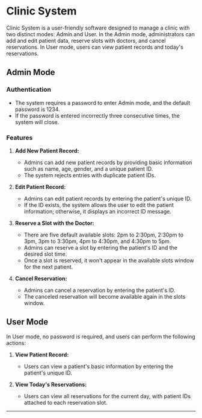 # Clinic System

Clinic System is a user-friendly software designed to manage a clinic with two distinct modes: Admin and User. In the Admin mode, administrators can add and edit patient data, reserve slots with doctors, and cancel reservations. In User mode, users can view patient records and today's reservations.

## Admin Mode

### Authentication
- The system requires a password to enter Admin mode, and the default password is 1234.
- If the password is entered incorrectly three consecutive times, the system will close.

### Features
1. **Add New Patient Record:**
   - Admins can add new patient records by providing basic information such as name, age, gender, and a unique patient ID.
   - The system rejects entries with duplicate patient IDs.

2. **Edit Patient Record:**
   - Admins can edit patient records by entering the patient's unique ID.
   - If the ID exists, the system allows the user to edit the patient information; otherwise, it displays an incorrect ID message.

3. **Reserve a Slot with the Doctor:**
   - There are five default available slots: 2pm to 2:30pm, 2:30pm to 3pm, 3pm to 3:30pm, 4pm to 4:30pm, and 4:30pm to 5pm.
   - Admins can reserve a slot by entering the patient's ID and the desired slot time.
   - Once a slot is reserved, it won't appear in the available slots window for the next patient.

4. **Cancel Reservation:**
   - Admins can cancel a reservation by entering the patient's ID.
   - The canceled reservation will become available again in the slots window.

## User Mode

In User mode, no password is required, and users can perform the following actions:

1. **View Patient Record:**
   - Users can view a patient's basic information by entering the patient's unique ID.

2. **View Today's Reservations:**
   - Users can view all reservations for the current day, with patient IDs attached to each reservation slot.

---
